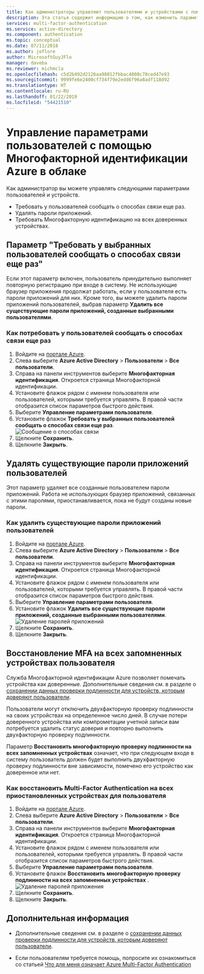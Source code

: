 ```yaml
---
title: Как администраторы управляют пользователями и устройствами с помощью Azure MFA | Документы Microsoft
description: Эта статья содержит информацию о том, как изменить параметры пользователя (например, чтобы от пользователей требовалось повторно проходить проверку).
services: multi-factor-authentication
ms.service: active-directory
ms.component: authentication
ms.topic: conceptual
ms.date: 07/11/2018
ms.author: joflore
author: MicrosoftGuyJFlo
manager: daveba
ms.reviewer: michmcla
ms.openlocfilehash: c5d2b492d2126aa98012fbbac4008c78ced47e93
ms.sourcegitcommit: 9999fe6e2400cf734f79e2edd6f96a8adf118d92
ms.translationtype: HT
ms.contentlocale: ru-RU
ms.lasthandoff: 01/22/2019
ms.locfileid: "54421510"
---
```

# <a name="manage-user-settings-with-azure-multi-factor-authentication-in-the-cloud"></a>Управление параметрами пользователей с помощью Многофакторной идентификации Azure в облаке

Как администратор вы можете управлять следующими параметрами пользователей и устройств.

* Требовать у пользователей сообщать о способах связи еще раз.
* Удалять пароли приложений.
* Требовать Многофакторную идентификацию на всех доверенных устройствах. 

## <a name="require-users-to-provide-contact-methods-again"></a>Параметр "Требовать у выбранных пользователей сообщать о способах связи еще раз"
Если этот параметр включен, пользователь принудительно выполняет повторную регистрацию при входе в систему. Не использующие браузер приложения продолжат работать, если у пользователя есть пароли приложений для них.  Кроме того, вы можете удалить пароли приложений пользователей, выбрав параметр **Удалить все существующие пароли приложений, созданные выбранными пользователями**.

### <a name="how-to-require-users-to-provide-contact-methods-again"></a>Как потребовать у пользователей сообщать о способах связи еще раз
1. Войдите на [портале Azure](https://portal.azure.com).
2. Слева выберите **Azure Active Directory** > **Пользователи** > **Все пользователи**.
3. Справа на панели инструментов выберите **Многофакторная идентификация**. Откроется страница Многофакторной идентификации. 
4. Установите флажок рядом с именем пользователя или пользователей, которыми требуется управлять. В правой части отобразится список параметров быстрого действия. 
5. Выберите **Управление параметрами пользователя**.
6. Установите флажок **Требовать у выбранных пользователей сообщать о способах связи еще раз**.
   ![Сообщение о способах связи](./media/howto-mfa-userdevicesettings/reproofup.png)
7. Щелкните **Сохранить**.
8. Щелкните **Закрыть**.

## <a name="delete-users-existing-app-passwords"></a>Удалять существующие пароли приложений пользователей
Этот параметр удаляет все созданные пользователем пароли приложений. Работа не использующих браузер приложений, связанных с этими паролями, приостанавливается, пока не будут созданы новые пароли.

### <a name="how-to-delete-users-existing-app-passwords"></a>Как удалить существующие пароли приложений пользователей
1. Войдите на [портале Azure](https://portal.azure.com).
2. Слева выберите **Azure Active Directory** > **Пользователи** > **Все пользователи**.
3. Справа на панели инструментов выберите **Многофакторная идентификация**. Откроется страница Многофакторной идентификации. 
6. Установите флажок рядом с именем пользователя или пользователей, которыми требуется управлять. В правой части отобразится список параметров быстрого действия. 
7. Выберите **Управление параметрами пользователя**.
8. Установите флажок **Удалить все существующие пароли приложений, созданные выбранными пользователями**.
   ![Удаление паролей приложений](./media/howto-mfa-userdevicesettings/deleteapppasswords.png)
9. Щелкните **Сохранить**.
10. Щелкните **Закрыть**.

## <a name="restore-mfa-on-all-remembered-devices-for-a-user"></a>Восстановление MFA на всех запомненных устройствах пользователя
Служба Многофакторной идентификации Azure позволяет помечать устройства как доверенные. Дополнительные сведения см. в разделе о [сохранении данных проверки подлинности для устройств, которым доверяют пользователи](howto-mfa-mfasettings.md#remember-multi-factor-authentication).

Пользователи могут отключить двухфакторную проверку подлинности на своих устройствах на определенное число дней. В случае потери доверенного устройства или компрометации учетной записи вам потребуется удалить статус доверия и повторно выполнить двухфакторную проверку подлинности.

Параметр **Восстановить многофакторную проверку подлинности на всех запомненных устройствах** означает, что при следующем входе в систему пользователь должен будет выполнить двухфакторную проверку подлинности вне зависимости, помечено его устройство как доверенное или нет. 

### <a name="how-to-restore-mfa-on-all-suspended-devices-for-a-user"></a>Как восстановить Multi-Factor Authentication на всех приостановленных устройствах для пользователя
1. Войдите на [портале Azure](https://portal.azure.com).
2. Слева выберите **Azure Active Directory** > **Пользователи** > **Все пользователи**.
3. Справа на панели инструментов выберите **Многофакторная идентификация**. Откроется страница Многофакторной идентификации. 
6. Установите флажок рядом с именем пользователя или пользователей, которыми требуется управлять. В правой части отобразится список параметров быстрого действия. 
7. Выберите **Управление параметрами пользователя**.
8. Установите флажок **Восстановить многофакторную проверку подлинности на всех запомненных устройствах**
   .![Удаление паролей приложения](./media/howto-mfa-userdevicesettings/rememberdevices.png)
9. Щелкните **Сохранить**.
10. Щелкните **Закрыть**.

## <a name="next-steps"></a>Дополнительная информация

- Дополнительные сведения см. в разделе о [сохранении данных проверки подлинности для устройств, которым доверяют пользователи](howto-mfa-mfasettings.md).

- Если пользователям требуется помощь, попросите их ознакомиться со статьей [Что для меня означает Azure Multi-Factor Authentication](../user-help/multi-factor-authentication-end-user.md)
